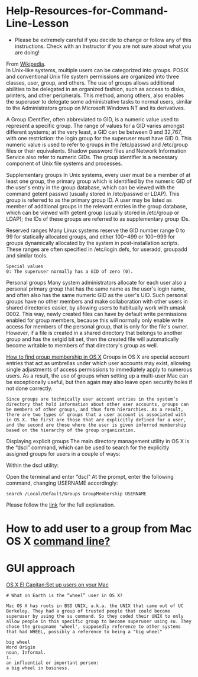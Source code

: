 # Help-Resources-for-Command-Line-Lesson


   - Please  be extremely careful if you decide to change or follow any of this instructions. Check with an Instructor if you are not sure about what you are doing!

  From [Wikipedia](https://en.wikipedia.org/wiki/Group_identifier).    
  In Unix-like systems, multiple users can be categorized into groups. POSIX and conventional Unix file system permissions are organized into three classes, user, group, and others. The use of groups allows additional abilities to be delegated in an organized fashion, such as access to disks, printers, and other peripherals. This method, among others, also enables the superuser to delegate some administrative tasks to normal users, similar to the Administrators group on Microsoft Windows NT and its derivatives.

  A Group IDentifier, often abbreviated to GID, is a numeric value used to represent a specific group. The range of values for a GID varies amongst different systems; at the very least, a GID can be between 0 and 32,767, with one restriction: the login group for the superuser must have GID 0. This numeric value is used to refer to groups in the /etc/passwd and /etc/group files or their equivalents. Shadow password files and Network Information Service also refer to numeric GIDs. The group identifier is a necessary component of Unix file systems and processes.


  Supplementary groups
    In Unix systems, every user must be a member of at least one group, the primary group which is identified by the numeric GID of the user's entry in the group database, which can be viewed with the command getent passwd (usually stored in /etc/passwd or LDAP). This group is referred to as the primary group ID. A user may be listed as member of additional groups in the relevant entries in the group database, which can be viewed with getent group (usually stored in /etc/group or LDAP); the IDs of these groups are referred to as supplementary group IDs.


  Reserved ranges
    Many Linux systems reserve the GID number range 0 to 99 for statically allocated groups, and either 100−499 or 100−999 for groups dynamically allocated by the system in post-installation scripts. These ranges are often specified in /etc/login.defs, for useradd, groupadd and similar tools.

    Special values
    0: The superuser normally has a GID of zero (0).

  Personal groups
    Many system administrators allocate for each user also a personal primary group that has the same name as the user's login name, and often also has the same numeric GID as the user's UID. Such personal groups have no other members and make collaboration with other users in shared directories easier, by allowing users to habitually work with umask 0002. This way, newly created files can have by default write permissions enabled for group members, because this will normally only enable write access for members of the personal group, that is only for the file's owner. However, if a file is created in a shared directory that belongs to another group and has the setgid bit set, then the created file will automatically become writable to members of that directory's group as well.


  [How to find group membership in OS X](http://www.macissues.com/2015/11/20/how-to-find-group-membership-in-os-x/)
    Groups in OS X are special account entries that act as umbrellas under which user accounts may exist, allowing single adjustments of access permissions to immediately apply to numerous users. As a result, the use of groups when setting up a multi-user Mac can be exceptionally useful, but then again may also leave open security holes if not done correctly.

    Since groups are technically user account entries in the system’s directory that hold information about other user accounts, groups can be members of other groups, and thus form hierarchies. As a result, there are two types of groups that a user account is associated with in OS X. The first are those that are explicitly defined for a user, and the second are those where the user is given inferred membership based on the hierarchy of the group organization.



Displaying explicit groups
The main directory management utility in OS X is the “dscl” command, which can be used to search for the explicitly assigned groups for users in a couple of ways:

Within the dscl utility:

Open the terminal and enter “dscl”
At the prompt, enter the following command, changing USERNAME accordingly:


``` search /Local/Default/Groups GroupMembership USERNAME ```


Please follow the [link](http://www.macissues.com/2015/11/20/how-to-find-group-membership-in-os-x/) for the full explanation.


 # How to add user to a group from Mac OS X [command line?](http://superuser.com/questions/214004/how-to-add-user-to-a-group-from-mac-os-x-command-line)








# GUI approach
  [OS X El Capitan:Set up users on your Mac](https://support.apple.com/kb/PH21994?locale=en_US)


    # What on Earth is the “wheel” user in OS X?

    Mac OS X has roots in BSD UNIX, a.k.a. the UNIX that came out of UC Berkeley. They had a group of trusted people that could become superuser by using the su command. So they coded their UNIX to only allow people in this specific group to become superuser using su. They chose the groupname 'wheel', supposedly reference to other systems that had WHEEL, possibly a reference to being a "big wheel"

    big wheel
    Word Origin
    noun, Informal.
    1.
    an influential or important person:
    a big wheel in business.







